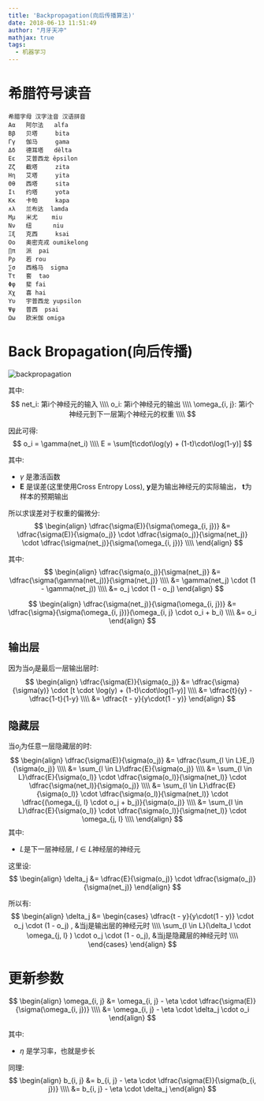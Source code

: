 ```yaml
---
title: 'Backpropagation(向后传播算法)'
date: 2018-06-13 11:51:49
author: "月牙天冲"
mathjax: true
tags:
  - 机器学习
---
```



# 希腊符号读音
```
希腊字母 汉字注音 汉语拼音
Αα   阿尔法   alfa
Ββ   贝塔     bita
Γγ   伽马     gama
Δδ   德耳塔   dêlta
Εε   艾普西龙 êpsilon
Ζζ   截塔     zita
Ηη   艾塔     yita
Θθ   西塔     sita
Ιι   约塔     yota
Κκ   卡帕     kapa
∧λ   兰布达  lamda
Μμ   米尤    miu
Νν   纽      niu
Ξξ   克西     ksai
Οο   奥密克戎 oumikelong
∏π   派  pai
Ρρ   若 rou
∑σ   西格马  sigma
Ττ   套  tao
Φφ   斐 fai
Χχ   喜 hai
Υυ   宇普西龙 yupsilon
Ψψ   普西  psai
Ωω   欧米伽 omiga
```
# Back Bropagation(向后传播)
![backpropagation](backpropagation2.png)

其中:
$$
net_i: 第i个神经元的输入 \\\\
o_i: 第i个神经元的输出  \\\\
\omega_{i, j}: 第i个神经元到下一层第j个神经元的权重 \\\\
$$

因此可得:
$$
o_i = \gamma(net_i) \\\\
E = \sum[t\cdot\log(y) + (1-t)\cdot\log(1-y)]
$$

其中:
 - $\gamma$ 是激活函数
 - **E** 是误差(这里使用Cross Entropy Loss), **y**是为输出神经元的实际输出， **t**为样本的预期输出

所以求误差对于权重的偏微分:
$$
\begin{align}
\dfrac{\sigma(E)}{\sigma(\omega_{i, j})} &= \dfrac{\sigma(E)}{\sigma(o_j)} \cdot \dfrac{\sigma(o_j)}{\sigma(net_j)} \cdot \dfrac{\sigma(net_j)}{\sigma(\omega_{i, j})} \\\\
\end{align}
$$

其中:
$$
\begin{align}
\dfrac{\sigma(o_j)}{\sigma(net_j)} &= \dfrac{\sigma(\gamma(net_j))}{\sigma(net_j)}  \\\\
&= \gamma(net_j) \cdot (1 - \gamma(net_j)) \\\\
&= o_j \cdot (1 - o_j)
\end{align}
$$


$$
\begin{align}
\dfrac{\sigma(net_j)}{\sigma(\omega_{i, j})} &= \dfrac{\sigma}{\sigma(\omega_{i, j})}(\omega_{i, j} \cdot o_i + b_i) \\\\
&= o_i
\end{align}
$$


## 输出层
因为当$o_j$是最后一层输出层时:
$$
\begin{align}
\dfrac{\sigma(E)}{\sigma(o_j)} &= \dfrac{\sigma}{\sigma(y)} \cdot [t \cdot \log(y) + (1-t)\cdot\log(1-y)] \\\\
&= \dfrac{t}{y} - \dfrac{1-t}{1-y} \\\\
&= \dfrac{t - y}{y\cdot(1 - y)}
\end{align}
$$



## 隐藏层
当$o_j$为任意一层隐藏层的时:
$$
\begin{align}
\dfrac{\sigma(E)}{\sigma(o_j)} &= \dfrac{\sum_{l \in L}E_l}{\sigma(o_j)} \\\\
&= \sum_{l \in L}\dfrac{E}{\sigma(o_j)} \\\\
&= \sum_{l \in L}\dfrac{E}{\sigma(o_l)} \cdot \dfrac{\sigma(o_l)}{\sigma(net_l)} \cdot \dfrac{\sigma(net_l)}{\sigma(o_j)} \\\\
&= \sum_{l \in L}\dfrac{E}{\sigma(o_l)} \cdot \dfrac{\sigma(o_l)}{\sigma(net_l)} \cdot \dfrac{(\omega_{j, l} \cdot o_j + b_j)}{\sigma(o_j)} \\\\
&= \sum_{l \in L}\dfrac{E}{\sigma(o_l)} \cdot \dfrac{\sigma(o_l)}{\sigma(net_l)} \cdot \omega_{j, l} \\\\
\end{align}
$$
其中:
  - $L$是下一层神经层, $l \in L$神经层的神经元

这里设:
$$
\begin{align}
\delta_j &= \dfrac{E}{\sigma(o_j)} \cdot \dfrac{\sigma(o_j)}{\sigma(net_j)}
\end{align}
$$

所以有:
$$
\begin{align}
\delta_j &=
\begin{cases}
\dfrac{t - y}{y\cdot(1 - y)} \cdot o_j \cdot (1 - o_j) , &当j是输出层的神经元时 \\\\
\sum_{l \in L}(\delta_l \cdot \omega_{j, l} ) \cdot o_j \cdot (1 - o_j), &当j是隐藏层的神经元时  \\\\
\end{cases}
\end{align}
$$


# 更新参数
$$
\begin{align}
\omega_{i, j} &= \omega_{i, j} - \eta \cdot \dfrac{\sigma(E)}{\sigma(\omega_{i, j})} \\\\
&= \omega_{i, j} - \eta \cdot \delta_j \cdot o_i
\end{align}
$$

其中:
  - $\eta$  是学习率，也就是步长

同理:
$$
\begin{align}
b_{i, j} &=  b_{i, j} - \eta \cdot \dfrac{\sigma(E)}{\sigma(b_{i, j})} \\\\
&= b_{i, j} - \eta \cdot \delta_j
\end{align}
$$
